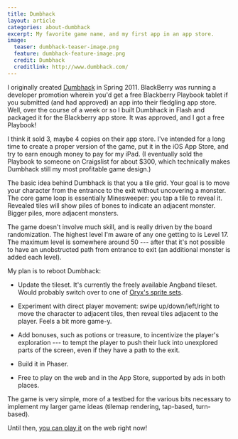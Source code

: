```yaml
---
title: Dumbhack
layout: article
categories: about-dumbhack
excerpt: My favorite game name, and my first app in an app store.
image:
  teaser: dumbhack-teaser-image.png
  feature: dumbhack-feature-image.png
  credit: Dumbhack
  creditlink: http://www.dumbhack.com/
---
```


I originally created [Dumbhack](http://dumbhack.com/) in Spring 2011. BlackBerry was running a developer promotion wherein you'd get a free Blackberry Playbook tablet if you submitted (and had approved) an app into their fledgling app store. Well, over the course of a week or so I built Dumbhack in Flash and packaged it for the Blackberry app store. It was approved, and I got a free Playbook!

I think it sold 3, maybe 4 copies on their app store. I've intended for a long time to create a proper version of the game, put it in the iOS App Store, and try to earn enough money to pay for my iPad. (I eventually sold the Playbook to someone on Craigslist for about $300, which technically makes Dumbhack still my most profitable game design.)

The basic idea behind Dumbhack is that you a tile grid. Your goal is to move your character from the entrance to the exit without uncovering a monster. The core game loop is essentially Minesweeper: you tap a tile to reveal it. Revealed tiles will show piles of bones to indicate an adjacent monster. Bigger piles, more adjacent monsters.

The game doesn't involve much skill, and is really driven by the board randomization. The highest level I'm aware of any one getting to is Level 17. The maximum level is somewhere around 50 --- after that it's not possible to have an unobstructed path from entrance to exit (an additional monster is added each level).

My plan is to reboot Dumbhack:

* Update the tileset. It's currently the freely available Angband tileset. Would probably switch over to one of [Oryx's sprite sets](http://oryxdesignlab.com/sprites/).

* Experiment with direct player movement: swipe up/down/left/right to move the character to adjacent tiles, then reveal tiles adjacent to the player. Feels a bit more game-y.

* Add bonuses, such as potions or treasure, to incentivize the player's exploration --- to tempt the player to push their luck into unexplored parts of the screen, even if they have a path to the exit.

* Build it in Phaser.

* Free to play on the web and in the App Store, supported by ads in both places.

The game is very simple, more of a testbed for the various bits necessary to implement my larger game ideas (tilemap rendering, tap-based, turn-based).

Until then, [you can play it](http://dumbhack.com/) on the web right now!
